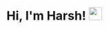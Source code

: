 # Hi, I'm Harsh! <img src="https://raw.githubusercontent.com/aemmadi/aemmadi/master/wave.gif" width="30px"> 

